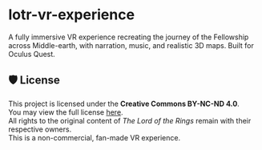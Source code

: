 # lotr-vr-experience
A fully immersive VR experience recreating the journey of the Fellowship across Middle-earth, with narration, music, and realistic 3D maps. Built for Oculus Quest.

## 🛡️ License

This project is licensed under the **Creative Commons BY-NC-ND 4.0**.  
You may view the full license [here](https://creativecommons.org/licenses/by-nc-nd/4.0/legalcode).  
All rights to the original content of *The Lord of the Rings* remain with their respective owners.  
This is a non-commercial, fan-made VR experience.

